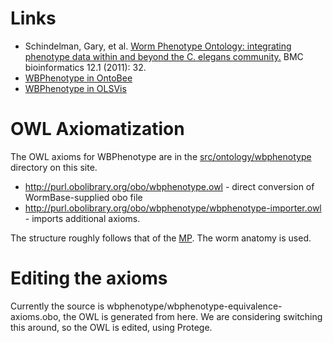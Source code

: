 # Links #

  * Schindelman, Gary, et al. [Worm Phenotype Ontology: integrating phenotype data within and beyond the C. elegans community.](http://www.biomedcentral.com/1471-2105/12/32/) BMC bioinformatics 12.1 (2011): 32.
  * [WBPhenotype in OntoBee](http://www.ontobee.org/browser/index.php?o=WBPhenotype)
  * [WBPhenotype in OLSVis](http://ols.wordvis.com/q=WBPhenotype:0000886)

# OWL Axiomatization #

The OWL axioms for WBPhenotype are in the [src/ontology/wbphenotype](http://phenotype-ontologies.googlecode.com/svn/trunk/src/ontology/wbphenotype/) directory on this site.

  * http://purl.obolibrary.org/obo/wbphenotype.owl - direct conversion of WormBase-supplied obo file
  * http://purl.obolibrary.org/obo/wbphenotype/wbphenotype-importer.owl - imports additional axioms.

The structure roughly follows that of the [MP](MP.md). The worm anatomy is used.


# Editing the axioms #

Currently the source is wbphenotype/wbphenotype-equivalence-axioms.obo, the OWL is generated from here. We are considering switching this around, so the OWL is edited, using Protege.